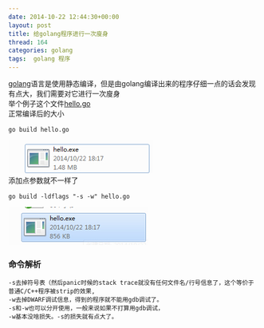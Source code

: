 ```yaml
---
date: 2014-10-22 12:44:30+00:00
layout: post
title: 给golang程序进行一次廋身
thread: 164
categories: golang
tags:  golang 程序
---
```


[golang](http://golang.org/)语言是使用静态编译，但是由golang编译出来的程序仔细一点的话会发现有点大，我们需要对它进行一次廋身  
举个例子这个文件[hello.go](https://github.com/novakr/goexample/blob/master/hello.go)  
正常编译后的大小  

	go build hello.go  
![正常编译大小](/image/hello1.jpg)  
添加点参数就不一样了  

	go build -ldflags "-s -w" hello.go 
  
![加参数后编译大小](/image/hello2.jpg)

### 命令解析

	-s去掉符号表（然后panic时候的stack trace就没有任何文件名/行号信息了，这个等价于普通C/C++程序被strip的效果, 
	-w去掉DWARF调试信息，得到的程序就不能用gdb调试了。 
	-s和-w也可以分开使用，一般来说如果不打算用gdb调试， 
	-w基本没啥损失。-s的损失就有点大了。

